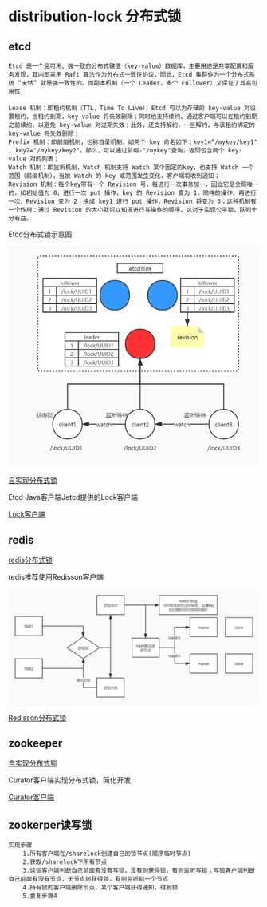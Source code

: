 # distribution-lock 分布式锁

## etcd

    Etcd 是一个高可用、强一致的分布式键值（key-value）数据库，主要用途是共享配置和服务发现，其内部采用 Raft 算法作为分布式一致性协议，因此，Etcd 集群作为一个分布式系统 “天然” 就是强一致性的。而副本机制（一个 Leader，多个 Follower）又保证了其高可用性
    
    Lease 机制：即租约机制（TTL，Time To Live），Etcd 可以为存储的 key-value 对设置租约，当租约到期，key-value 将失效删除；同时也支持续约，通过客户端可以在租约到期之前续约，以避免 key-value 对过期失效；此外，还支持解约，一旦解约，与该租约绑定的 key-value 将失效删除；
    Prefix 机制：即前缀机制，也称目录机制，如两个 key 命名如下：key1=“/mykey/key1" , key2="/mykey/key2"，那么，可以通过前缀-"/mykey"查询，返回包含两个 key-value 对的列表；
    Watch 机制：即监听机制，Watch 机制支持 Watch 某个固定的key，也支持 Watch 一个范围（前缀机制），当被 Watch 的 key 或范围发生变化，客户端将收到通知；
    Revision 机制：每个key带有一个 Revision 号，每进行一次事务加一，因此它是全局唯一的，如初始值为 0，进行一次 put 操作，key 的 Revision 变为 1，同样的操作，再进行一次，Revision 变为 2；换成 key1 进行 put 操作，Revision 将变为 3；这种机制有一个作用：通过 Revision 的大小就可以知道进行写操作的顺序，这对于实现公平锁，队列十分有益。
    
 Etcd分布式锁示意图
 
 ![Etcd分布式锁示意图](https://github.com/Xun-Zhou/distribution-lock/blob/master/etcd.jpg "Etcd分布式锁示意图")
 
 [自实现分布式锁](https://github.com/Xun-Zhou/distribution-lock/blob/master/src/main/java/com/lock/etcd/EtcdClient.java "自实现分布式锁")
 
 Etcd Java客户端Jetcd提供的Lock客户端
 
 [Lock客户端](https://github.com/Xun-Zhou/distribution-lock/blob/master/src/main/java/com/lock/etcd/EtcdLock.java "Lock客户端")

## redis

 [redis分布式锁](https://github.com/Xun-Zhou/distribution-lock/blob/master/src/main/java/com/lock/redis/RedisUtil.java "redis分布式锁")
 
 redis推荐使用Redisson客户端
 
 ![Redisson分布式锁示意图](https://github.com/Xun-Zhou/distribution-lock/blob/master/redission.jpg "Redisson分布式锁示意图")
 
 [Redisson分布式锁](https://github.com/Xun-Zhou/distribution-lock/blob/master/src/main/java/com/lock/redis/RedissonUtil.java "redis分布式锁")

## zookeeper

 [自实现分布式锁](https://github.com/Xun-Zhou/distribution-lock/blob/master/src/main/java/com/lock/zk/ZooLock.java "自实现分布式锁")
 
 Curator客户端实现分布式锁，简化开发
 
 [Curator客户端](https://github.com/Xun-Zhou/distribution-lock/blob/master/src/main/java/com/lock/zk/CuratorLock.java "CuratorL客户端")

## zookerper读写锁

    实现步骤
        1.所有客户端在/sharelock创建自己的锁节点(顺序临时节点)
        2.获取/sharelock下所有节点
        3.读锁客户端判断自己前面有没有写锁，没有则获得锁，有则监听写锁；写锁客户端判断自己前面有没有节点，无节点则获得锁，有则监听前一个节点
        4.持有锁的客户端删除节点，某个客户端获得通知，得到锁
        5.重复步骤4
